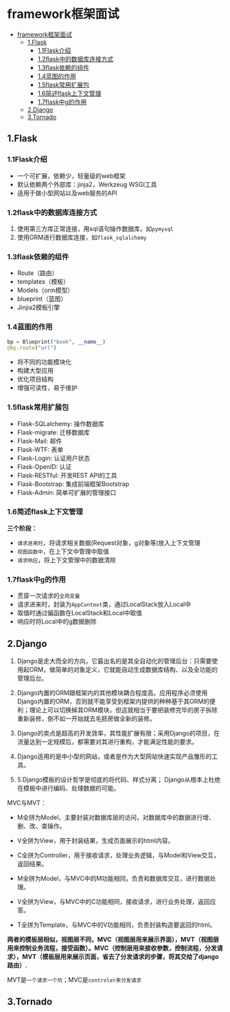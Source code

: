 # framework框架面试

<!-- TOC -->

- [framework框架面试](#framework%e6%a1%86%e6%9e%b6%e9%9d%a2%e8%af%95)
  - [1.Flask](#1flask)
    - [1.1Flask介绍](#11flask%e4%bb%8b%e7%bb%8d)
    - [1.2flask中的数据库连接方式](#12flask%e4%b8%ad%e7%9a%84%e6%95%b0%e6%8d%ae%e5%ba%93%e8%bf%9e%e6%8e%a5%e6%96%b9%e5%bc%8f)
    - [1.3flask依赖的组件](#13flask%e4%be%9d%e8%b5%96%e7%9a%84%e7%bb%84%e4%bb%b6)
    - [1.4蓝图的作用](#14%e8%93%9d%e5%9b%be%e7%9a%84%e4%bd%9c%e7%94%a8)
    - [1.5flask常用扩展包](#15flask%e5%b8%b8%e7%94%a8%e6%89%a9%e5%b1%95%e5%8c%85)
    - [1.6简述flask上下文管理](#16%e7%ae%80%e8%bf%b0flask%e4%b8%8a%e4%b8%8b%e6%96%87%e7%ae%a1%e7%90%86)
    - [1.7flask中g的作用](#17flask%e4%b8%adg%e7%9a%84%e4%bd%9c%e7%94%a8)
  - [2.Django](#2django)
  - [3.Tornado](#3tornado)

<!-- /TOC -->

## 1.Flask

### 1.1Flask介绍

- 一个可扩展，依赖少，轻量级的web框架
- 默认依赖两个外部库：jinja2，Werkzeug WSGI工具
- 适用于做小型网站以及web服务的API

### 1.2flask中的数据库连接方式

1. 使用第三方库正常连接，用sql语句操作数据库，如`pymysql`
2. 使用ORM进行数据库连接，如`flask_sqlalchemy`

### 1.3flask依赖的组件

- Route（路由）
- templates（模板）
- Models（orm模型）
- blueprint（蓝图）
- Jinjia2模板引擎

### 1.4蓝图的作用

```python
bp = Blueprint("book", __name__)
@bp.route("url")
```

- 将不同的功能模块化
- 构建大型应用
- 优化项目结构
- 增强可读性，易于维护

### 1.5flask常用扩展包

- Flask-SQLalchemy: 操作数据库
- Flask-migrate: 迁移数据库
- Flask-Mail: 邮件
- Flask-WTF: 表单
- Flask-Login: 认证用户状态
- Flask-OpenID: 认证
- Flask-RESTful: 开发REST API的工具
- Flask-Bootstrap: 集成前端框架Bootstrap
- Flask-Admin: 简单可扩展的管理接口

### 1.6简述flask上下文管理

**三个阶段：**

- `请求进来时`，将请求相关数据(Request对象，g对象等)放入上下文管理
- `视图函数中`，在上下文中管理中取值
- `请求响应`，将上下文管理中的数据清除

### 1.7flask中g的作用

- 贯穿一次请求的`全局变量`
- 请求进来时，封装为`AppContext`类，通过LocalStack放入Local中
- 取值时通过偏函数在LocalStack和Local中取值
- 响应时将Local中的g数据删除

## 2.Django

1. Django是走大而全的方向，它最出名的是其全自动化的管理后台：只需要使用起ORM，做简单的对象定义，它就能自动生成数据库结构、以及全功能的管理后台。

2. Django内置的ORM跟框架内的其他模块耦合程度高。应用程序必须使用Django内置的ORM，否则就不能享受到框架内提供的种种基于其ORM的便利；理论上可以切换掉其ORM模块，但这就相当于要把装修完毕的房子拆除重新装修，倒不如一开始就去毛胚房做全新的装修。

3. Django的卖点是超高的开发效率，其性能扩展有限；采用Django的项目，在流量达到一定规模后，都需要对其进行重构，才能满足性能的要求。

4. Django适用的是中小型的网站，或者是作为大型网站快速实现产品雏形的工具。

5. 5.Django模板的设计哲学是彻底的将代码、样式分离； Django从根本上杜绝在模板中进行编码、处理数据的可能。

MVC与MVT：

- M全拼为Model，主要封装对数据库层的访问，对数据库中的数据进行增、删、改、查操作。
- V全拼为View，用于封装结果，生成页面展示的html内容。
- C全拼为Controller，用于接收请求，处理业务逻辑，与Model和View交互，返回结果。

- M全拼为Model，与MVC中的M功能相同，负责和数据库交互，进行数据处理。
- V全拼为View，与MVC中的C功能相同，接收请求，进行业务处理，返回应答。
- T全拼为Template，与MVC中的V功能相同，负责封装构造要返回的html。

**两者的模板层相似，视图层不同，MVC（视图层用来展示界面），MVT（视图层用来控制业务流程，接受函数）。MVC（控制层用来接收参数，控制流程，分发请求），MVT（模板层用来展示页面，省去了分发请求的步骤，将其交给了django路由）.**

MVT是`一个请求一个坑`；MVC是`controler来分发请求`

## 3.Tornado
